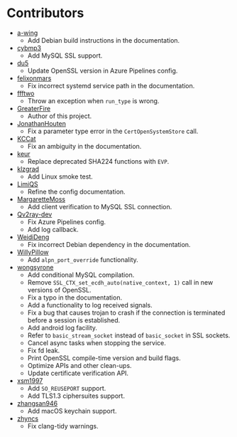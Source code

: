 # Contributors

- [a-wing](https://github.com/a-wing)
    - Add Debian build instructions in the documentation.
- [cybmp3](https://github.com/cybmp3)
    - Add MySQL SSL support.
- [du5](https://github.com/du5)
    - Update OpenSSL version in Azure Pipelines config.
- [felixonmars](https://github.com/felixonmars)
    - Fix incorrect systemd service path in the documentation.
- [ffftwo](https://github.com/ffftwo)
    - Throw an exception when `run_type` is wrong.
- [GreaterFire](https://github.com/GreaterFire)
    - Author of this project.
- [JonathanHouten](https://github.com/JonathanHouten)
    - Fix a parameter type error in the `CertOpenSystemStore` call.
- [KCCat](https://github.com/KCCat)
    - Fix an ambiguity in the documentation.
- [keur](https://github.com/keur)
    - Replace deprecated SHA224 functions with `EVP`.
- [klzgrad](https://github.com/klzgrad)
    - Add Linux smoke test.
- [LimiQS](https://github.com/LimiQS)
    - Refine the config documentation.
- [MargaretteMoss](https://github.com/MargaretteMoss)
    - Add client verification to MySQL SSL connection.
- [Qv2ray-dev](https://github.com/Qv2ray-dev)
    - Fix Azure Pipelines config.
    - Add log callback.
- [WeidiDeng](https://github.com/WeidiDeng)
    - Fix incorrect Debian dependency in the documentation.
- [WillyPillow](https://github.com/WillyPillow)
    - Add `alpn_port_override` functionality.
- [wongsyrone](https://github.com/wongsyrone)
    - Add conditional MySQL compilation.
    - Remove `SSL_CTX_set_ecdh_auto(native_context, 1)` call in new versions of OpenSSL.
    - Fix a typo in the documentation.
    - Add a functionality to log received signals.
    - Fix a bug that causes trojan to crash if the connection is terminated before a session is established.
    - Add android log facility.
    - Refer to `basic_stream_socket` instead of `basic_socket` in SSL sockets.
    - Cancel async tasks when stopping the service.
    - Fix fd leak.
    - Print OpenSSL compile-time version and build flags.
    - Optimize APIs and other clean-ups.
    - Update certificate verification API.
- [xsm1997](https://github.com/xsm1997)
    - Add `SO_REUSEPORT` support.
    - Add TLS1.3 ciphersuites support.
- [zhangsan946](https://github.com/zhangsan946)
    - Add macOS keychain support.
- [zhyncs](https://github.com/zhyncs)
    - Fix clang-tidy warnings.
